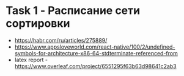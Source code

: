 # Task 1 - Расписание сети сортировки

* <https://habr.com/ru/articles/275889/>
* <https://www.appsloveworld.com/react-native/100/2/undefined-symbols-for-architecture-x86-64-stdterminate-referenced-from>
* latex report - <https://www.overleaf.com/project/6551295f63b63d98641c2ab3>
